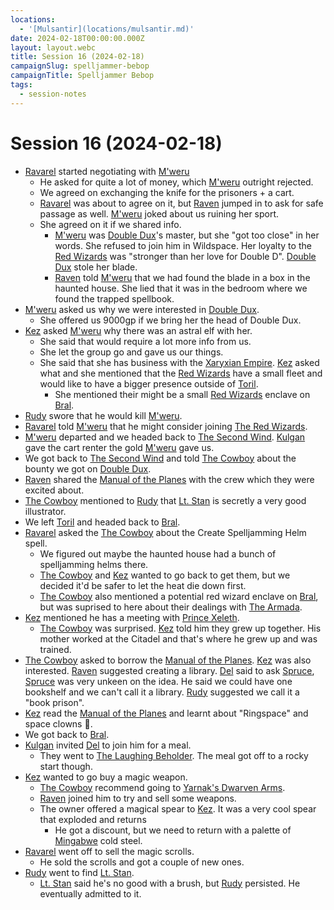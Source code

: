 ```yaml
---
locations:
  - '[Mulsantir](locations/mulsantir.md)'
date: 2024-02-18T00:00:00.000Z
layout: layout.webc
title: Session 16 (2024-02-18)
campaignSlug: spelljammer-bebop
campaignTitle: Spelljammer Bebop
tags:
  - session-notes
---
```

# Session 16 (2024-02-18)

- [Ravarel](pcs/ravarel-deshent.md) started negotiating with [M'weru](npcs/mweru.md)
	- He asked for quite a lot of money, which [M'weru](npcs/mweru.md) outright rejected.
	- We agreed on exchanging the knife for the prisoners + a cart.
	- [Ravarel](pcs/ravarel-deshent.md) was about to agree on it, but [Raven](pcs/raven.md) jumped in to ask for safe passage as well. [M'weru](npcs/mweru.md) joked about us ruining her sport.
	- She agreed on it if we shared info.
		- [M'weru](npcs/mweru.md) was [Double Dux](npcs/dubbuldux.md)'s master, but she "got too close" in her words. She refused to join him in Wildspace. Her loyalty to the [Red Wizards](other/the-red-wizards.md) was "stronger than her love for Double D". [Double Dux](npcs/dubbuldux.md) stole her blade.
		- [Raven](pcs/raven.md) told [M'weru](npcs/mweru.md) that we had found the blade in a box in the haunted house. She lied that it was in the bedroom where we found the trapped spellbook.
- [M'weru](npcs/mweru.md) asked us why we were interested in [Double Dux](npcs/dubbuldux.md).
	- She offered us 9000gp if we bring her the head of Double Dux.
- [Kez](pcs/kez-bardaux.md) asked [M'weru](npcs/mweru.md) why there was an astral elf with her.
	- She said that would require a lot more info from us.
	- She let the group go and gave us our things.
	- She said that she has business with the [Xaryxian Empire](other/xaryxian-empire.md). [Kez](pcs/kez-bardaux.md) asked what and she mentioned that the [Red Wizards](other/the-red-wizards.md) have a small fleet and would like to have a bigger presence outside of [Toril](locations/toril.md).
		- She mentioned their might be a small [Red Wizards](other/the-red-wizards.md) enclave on [Bral](locations/the-rock-of-bral.md).
- [Rudy](pcs/refuge-unit-d3.md) swore that he would kill [M'weru](npcs/mweru.md).
- [Ravarel](pcs/ravarel-deshent.md) told [M'weru](npcs/mweru.md) that he might consider joining [The Red Wizards](other/the-red-wizards.md).
- [M'weru](npcs/mweru.md) departed and we headed back to [The Second Wind](other/the-second-wind.md). [Kulgan](pcs/kulgan.md) gave the cart renter the gold [M'weru](npcs/mweru.md) gave us.
- We got back to [The Second Wind](other/the-second-wind.md) and told [The Cowboy](npcs/the-cowboy.md) about the bounty we got on [Double Dux](npcs/dubbuldux.md).
- [Raven](pcs/raven.md) shared the [Manual of the Planes](other/manual-of-the-planes.md) with the crew which they were excited about.
- [The Cowboy](npcs/the-cowboy.md) mentioned to [Rudy](pcs/refuge-unit-d3.md) that [Lt. Stan](npcs/lt-stan.md) is secretly a very good illustrator.
- We left [Toril](locations/toril.md) and headed back to [Bral](locations/the-rock-of-bral.md).
- [Ravarel](pcs/ravarel-deshent.md) asked the [The Cowboy](npcs/the-cowboy.md) about the Create Spelljamming Helm spell.
	- We figured out maybe the haunted house had a bunch of spelljamming helms there.
	- [The Cowboy](npcs/the-cowboy.md) and [Kez](pcs/kez-bardaux.md) wanted to go back to get them, but we decided it'd be safer to let the heat die down first.
	- [The Cowboy](npcs/the-cowboy.md) also mentioned a potential red wizard enclave on [Bral](locations/the-rock-of-bral.md), but was suprised to here about their dealings with [The Armada](other/xaryxian-empire.md).
- [Kez](pcs/kez-bardaux.md) mentioned he has a meeting with [Prince Xeleth](npcs/prince-xeleth.md).
	- [The Cowboy](npcs/the-cowboy.md) was surprised. [Kez](pcs/kez-bardaux.md) told him they grew up together. His mother worked at the Citadel and that's where he grew up and was trained.
- [The Cowboy](npcs/the-cowboy.md) asked to borrow the [Manual of the Planes](other/manual-of-the-planes.md). [Kez](pcs/kez-bardaux.md) was also interested. [Raven](pcs/raven.md) suggested creating a library. [Del](npcs/captain-del.md) said to ask [Spruce](npcs/spruce.md), [Spruce](npcs/spruce.md) was very unkeen on the idea. He said we could have one bookshelf and we can't call it a library. [Rudy](pcs/refuge-unit-d3.md) suggested we call it a "book prison".
- [Kez](pcs/kez-bardaux.md) read the [Manual of the Planes](other/manual-of-the-planes.md) and learnt about "Ringspace" and space clowns 🤡.
- We got back to [Bral](locations/the-rock-of-bral.md).
- [Kulgan](pcs/kulgan.md) invited [Del](npcs/captain-del.md) to join him for a meal.
	- They went to [The Laughing Beholder](locations/the-laughing-beholder.md). The meal got off to a rocky start though.
- [Kez](pcs/kez-bardaux.md) wanted to go buy a magic weapon.
	- [The Cowboy](npcs/the-cowboy.md) recommend going to [Yarnak's Dwarven Arms](locations/yarnaks-dwarven-arms.md).
	- [Raven](pcs/raven.md) joined him to try and sell some weapons.
	- The owner offered a magical spear to [Kez](pcs/kez-bardaux.md). It was a very cool spear that exploded and returns
		- He got a discount, but we need to return with a palette of [Mingabwe](locations/mingabwe.md) cold steel.
- [Ravarel](pcs/ravarel-deshent.md) went off to sell the magic scrolls.
	- He sold the scrolls and got a couple of new ones.
- [Rudy](pcs/refuge-unit-d3.md) went to find [Lt. Stan](npcs/lt-stan.md).
	- [Lt. Stan](npcs/lt-stan.md) said he's no good with a brush, but [Rudy](pcs/refuge-unit-d3.md) persisted. He eventually admitted to it.
